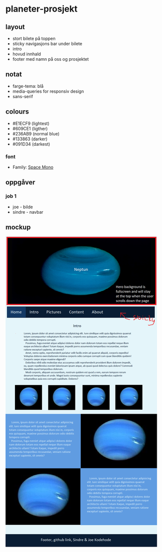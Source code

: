 # planeter-prosjekt

## layout
- stort bilete på toppen
- sticky navigasjons bar under bilete
- intro
- hovud innhald
- footer med namn på oss og prosjektet

## notat
- farge-tema: blå
- media-queries for responsiv design
- sans-serif

## colours
- #E1ECF9 (lightest)
- #609CE1 (ligther)
- #236AB9 (normal blue)
- #133863 (darker)
- #091D34 (darkest)

### font
- Family: [Space Mono](https://fonts.google.com/specimen/Space+Mono)

## oppgåver

### job 1
- joe - bilde
- sindre - navbar

## mockup
![design]( Neptune_design.png "design")
